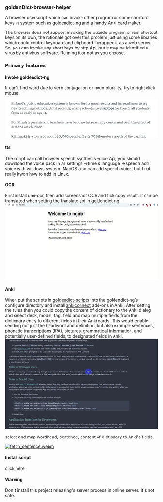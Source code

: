 ### goldenDict-browser-helper
A browser userscript which can invoke other program or some shortcut keys in system such
as [goldendict-ng](https://github.com/xiaoyifang/goldendict-ng) and a handy Anki card maker.

The browser does not support invoking the outside program or real shortcut keys on its own, the rationale got over this
problem just using some libraries which could control keyboard and clipboard I wrapped it as a web server. So, you can
invoke any short keys by http Api, but it may be identified a virus by antivirus software. Running it or not as you
choose.

### Primary features

#### Invoke goldendict-ng

If can’t find word due to verb conjugation or noun plurality, try to right click mouse.

![dict](example/dict.webp)

#### tts

The script can call browser speech synthesis voice Api; you should download the voice pack in all settings ->time &
language ->speech add voice with windows system. MacOS also can add speech voice, but I not really kwon how to add in
Linux.

#### OCR

First install umi-ocr, then add screenshot OCR and tick copy result. It can be translated when setting the translate api
in goldendict-ng
![ocr](example/ocr.webp)

#### Anki

When put the scripts in  [goldendict-scripts](goldendict-scripts) into the goldendict-ng’s configure directory and
install [ankiconnect](https://ankiweb.net/shared/info/2055492159) add-ons in Anki. After setting the rules then you
could copy the content of dictionary to the Anki dialog and select deck, model, tag, field and map multiple fields from
the dictionary entry to different fields in their Anki cards. This would enable sending not just the headword and
definition, but also example sentences, phonetic transcriptions (IPA), pictures, grammatical information, and
potentially user-defined fields, to designated fields in Anki.
![img](example/anki.webp)

select and map wordhead, sentence, content of dictionary to Anki's fields.

[![fetch_sentence.webm]()](https://github.com/user-attachments/assets/dbba4035-8615-4be8-b4e1-35564cfa7c64)

#### Install script

[click here](https://github.com/fthvgb1/goldendict-browser-helper/raw/refs/heads/master/goldenDict-browser-helper.user.js)

#### Warning

Don't install this project releasing's server process in online server. It's not safe.